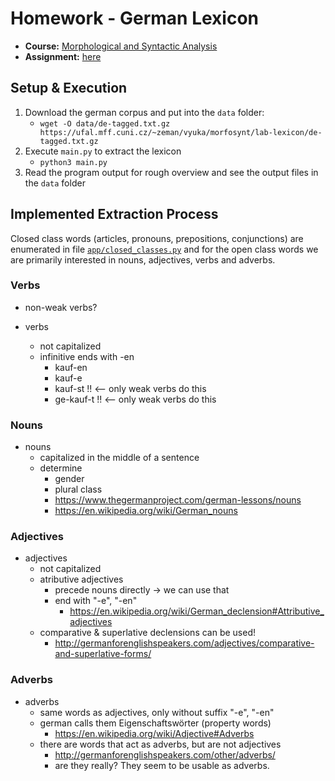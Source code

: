 Homework - German Lexicon
=========================

- **Course:** [Morphological and Syntactic Analysis](https://ufal.mff.cuni.cz/courses/npfl094)
- **Assignment:** [here](https://ufal.mff.cuni.cz/~zeman/vyuka/morfosynt/lab-lexicon/index.html)


Setup & Execution
-----------------

1. Download the german corpus and put into the `data` folder:
    - `wget -O data/de-tagged.txt.gz https://ufal.mff.cuni.cz/~zeman/vyuka/morfosynt/lab-lexicon/de-tagged.txt.gz`
2. Execute `main.py` to extract the lexicon
    - `python3 main.py`
3. Read the program output for rough overview and see the output files in the `data` folder


Implemented Extraction Process
------------------------------

Closed class words (articles, pronouns, prepositions, conjunctions) are enumerated in file [`app/closed_classes.py`](app/closed_classes.py) and for the open class words we are primarily interested in nouns, adjectives, verbs and adverbs.


### Verbs

- non-weak verbs?

- verbs
    - not capitalized
    - infinitive ends with -en
        - kauf-en
        - kauf-e
        - kauf-st !! <-- only weak verbs do this
        - ge-kauf-t !! <-- only weak verbs do this


### Nouns

- nouns
    - capitalized in the middle of a sentence
    - determine
        - gender
        - plural class
        - https://www.thegermanproject.com/german-lessons/nouns
        - https://en.wikipedia.org/wiki/German_nouns


### Adjectives

- adjectives
    - not capitalized
    - atributive adjectives
        - precede nouns directly -> we can use that
        - end with "-e", "-en"
            - https://en.wikipedia.org/wiki/German_declension#Attributive_adjectives
    - comparative & superlative declensions can be used!
        - http://germanforenglishspeakers.com/adjectives/comparative-and-superlative-forms/


### Adverbs

- adverbs
    - same words as adjectives, only without suffix "-e", "-en"
    - german calls them Eigenschaftswörter (property words)
        - https://en.wikipedia.org/wiki/Adjective#Adverbs
    - there are words that act as adverbs, but are not adjectives
        - http://germanforenglishspeakers.com/other/adverbs/
        - are they really? They seem to be usable as adverbs.
